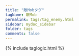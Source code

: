 ```yaml
---
title: "敵Mobタグ"
tagName: 敵Mob
permalink: tags/tag_enemy.html
sidebar: mydoc_sidebar
folder: tags
comments: false
---
```

{% include taglogic.html %}
